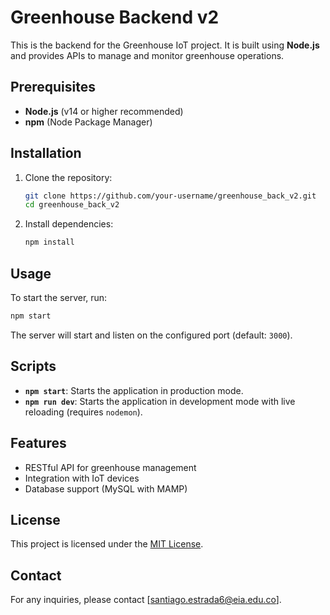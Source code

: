 # Greenhouse Backend v2

This is the backend for the Greenhouse IoT project. It is built using **Node.js** and provides APIs to manage and monitor greenhouse operations.

## Prerequisites

- **Node.js** (v14 or higher recommended)
- **npm** (Node Package Manager)

## Installation

1. Clone the repository:
    ```bash
    git clone https://github.com/your-username/greenhouse_back_v2.git
    cd greenhouse_back_v2
    ```

2. Install dependencies:
    ```bash
    npm install
    ```

## Usage

To start the server, run:
```bash
npm start
```

The server will start and listen on the configured port (default: `3000`).

## Scripts

- **`npm start`**: Starts the application in production mode.
- **`npm run dev`**: Starts the application in development mode with live reloading (requires `nodemon`).


## Features

- RESTful API for greenhouse management
- Integration with IoT devices
- Database support (MySQL with MAMP)

## License

This project is licensed under the [MIT License](LICENSE).

## Contact

For any inquiries, please contact [santiago.estrada6@eia.edu.co].